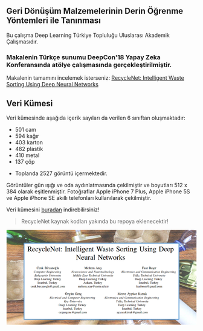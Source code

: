 ## Geri Dönüşüm Malzemelerinin Derin Öğrenme Yöntemleri ile Tanınması
Bu çalışma Deep Learning Türkiye Topluluğu Uluslarası Akademik Çalışmasıdır.

### Makalenin Türkçe sunumu DeepCon'18 Yapay Zeka Konferansında atölye çalışmasında gerçekleştirilmiştir.

Makalenin tamamını incelemek isterseniz: [RecycleNet: Intelligent Waste Sorting Using Deep Neural Networks](https://ieeexplore.ieee.org/document/8466276)

## Veri Kümesi
Veri kümesinde aşağıda içerik sayıları da verilen 6 sınıftan oluşmaktadır: 
* 501 cam
* 594 kağır
* 403 karton
* 482 plastik
* 410 metal
* 137 çöp
- Toplanda 2527 görüntü içermektedir.

Görüntüler gün ışığı ve oda aydınlatmasında çekilmiştir ve boyutları 512 x 384 olarak eşitlenmiştir. Fotoğraflar Apple iPhone 7 Plus, Apple iPhone 5S ve Apple iPhone SE akıllı telefonları kullanılarak çekilmiştir.

Veri kümesini [buradan](https://drive.google.com/drive/folders/0B3P9oO5A3RvSUW9qTG11Ul83TEE) indirebilirsiniz!

> RecycleNet kaynak kodları yakında bu repoya eklenecektir!

<img align="right" src="RecycleNet.PNG">
